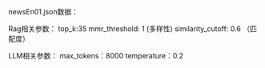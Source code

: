 newsEn01.json数据：

Rag相关参数：
top_k:35
mmr_threshold: 1 (多样性)
similarity_cutoff: 0.6 （匹配度）
 
LLM相关参数：
max_tokens：8000
temperature：0.2


